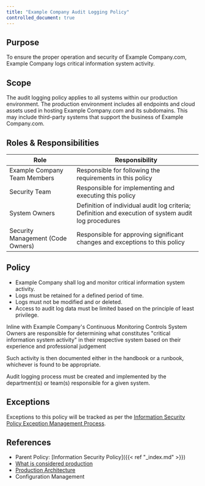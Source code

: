 ```yaml
---
title: "Example Company Audit Logging Policy"
controlled_document: true
---
```


## Purpose

To ensure the proper operation and security of Example Company.com, Example Company logs critical information system activity.

## Scope

The audit logging policy applies to all systems within our production environment. The production environment includes all endpoints and cloud assets used in hosting Example Company.com and its subdomains. This may include third-party systems that support the business of Example Company.com.

## Roles & Responsibilities

| Role | Responsibility |
| --- | --- |
| Example Company Team Members | Responsible for following the requirements in this policy |
| Security Team | Responsible for implementing and executing this policy |
| System Owners | Definition of individual audit log criteria; Definition and execution of system audit log procedures |
| Security Management (Code Owners) | Responsible for approving significant changes and exceptions to this policy |

## Policy

- Example Company shall log and monitor critical information system activity.
- Logs must be retained for a defined period of time.
- Logs must not be modified and or deleted.
- Access to audit log data must be limited based on the principle of least privilege.

Inline with Example Company's Continuous Monitoring Controls
System Owners are responsible for determining what constitutes "critical information system activity" in their respective system based on their experience and professional judgement

Such activity is then documented either in the handbook or a runbook, whichever is found to be appropriate.

Audit logging process must be created and implemented by the department(s) or team(s) responsible for a given system.

## Exceptions

Exceptions to this policy will be tracked as per the [Information Security Policy Exception Management Process](/handbook/security/controlled-document-procedure/#exceptions).

## References

- Parent Policy: [Information Security Policy]({{< ref "_index.md" >}})
- [What is considered production](https://example_company.com/example_company-com/gl-security/security-assurance/sec-compliance/compliance/-/blob/master/production_definition.md)
- [Production Architecture](/handbook/engineering/infrastructure/production/architecture/)
- Configuration Management
